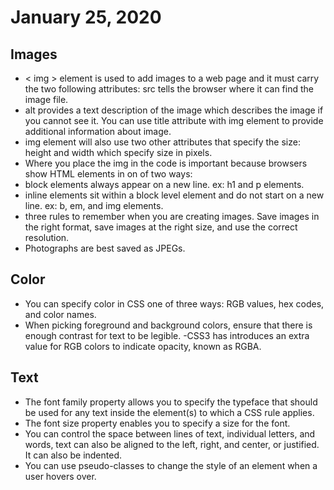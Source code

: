# January 25, 2020
## Images

- < img > element is used to add images to a web page and it must carry the two following attributes: 
src tells the browser where it can find the image file. 
- alt  provides a text description of the image which describes the image if you cannot see it. 
You can use title attribute with img element to provide additional information about image. 
- img element will also use two other attributes that specify the size: height and width which specify size in pixels.
- Where you place the img in the code is important because browsers show HTML elements in on of two ways: 
- block elements always appear on a new line. ex: h1 and p elements.
- inline elements sit within a block level element and do not start on a new line. ex: b, em, and img elements.
- three rules to remember when you are creating images. Save images in the right format, save images at the right size, and use the correct resolution.
- Photographs are best saved as JPEGs.

## Color

- You can specify color in CSS one of three ways:
RGB values, hex codes, and color names. 
- When picking foreground and background colors, ensure that there is enough contrast for text to be legible.
-CSS3 has introduces an extra value for RGB colors to indicate opacity, known as RGBA.

## Text

- The font family property allows you to specify the typeface that should be used for any text inside the element(s) to which a CSS rule applies. 
- The font size property enables you to specify a size for the font.
- You can control the space between lines of text, individual letters, and words, text can also be aligned to the left, right, and center, or justified. It can also be indented. 
- You can use pseudo-classes to change the style of an element when a user hovers over.